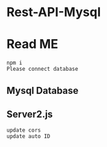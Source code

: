 # Rest-API-Mysql
# Read ME
```
npm i
Please connect database
```
## Mysql Database
## Server2.js
```
update cors
update auto ID
```
